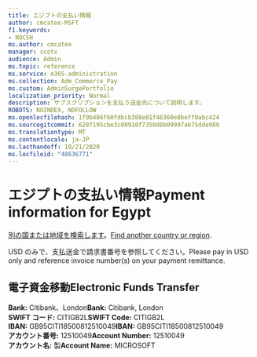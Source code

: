 ```yaml
---
title: エジプトの支払い情報
author: cmcatee-MSFT
f1.keywords:
- NOCSH
ms.author: cmcatee
manager: scotv
audience: Admin
ms.topic: reference
ms.service: o365-administration
ms.collection: Adm_Commerce_Pay
ms.custom: AdminSurgePortfolio
localization_priority: Normal
description: サブスクリプションを支払う送金先について説明します。
ROBOTS: NOINDEX, NOFOLLOW
ms.openlocfilehash: 1f9b486f60fdbcb388e01f48360e8beff0abc424
ms.sourcegitcommit: 628f195cbe3c00910f7350d8b09997a675dde989
ms.translationtype: MT
ms.contentlocale: ja-JP
ms.lasthandoff: 10/21/2020
ms.locfileid: "48636771"
---
```

# <a name="payment-information-for-egypt"></a><span data-ttu-id="00bce-103">エジプトの支払い情報</span><span class="sxs-lookup"><span data-stu-id="00bce-103">Payment information for Egypt</span></span>

<span data-ttu-id="00bce-104">[別の国または地域を検索します](../billing-and-payments/pay-for-your-subscription.md)。</span><span class="sxs-lookup"><span data-stu-id="00bce-104">[Find another country or region](../billing-and-payments/pay-for-your-subscription.md).</span></span>

<span data-ttu-id="00bce-105">USD のみで、支払送金で請求書番号を参照してください。</span><span class="sxs-lookup"><span data-stu-id="00bce-105">Please pay in USD only and reference invoice number(s) on your payment remittance.</span></span>

## <a name="electronic-funds-transfer"></a><span data-ttu-id="00bce-106">電子資金移動</span><span class="sxs-lookup"><span data-stu-id="00bce-106">Electronic Funds Transfer</span></span>

<span data-ttu-id="00bce-107">**Bank:** Citibank、London</span><span class="sxs-lookup"><span data-stu-id="00bce-107">**Bank:** Citibank, London</span></span>  
<span data-ttu-id="00bce-108">**SWIFT コード:** CITIGB2L</span><span class="sxs-lookup"><span data-stu-id="00bce-108">**SWIFT Code:** CITIGB2L</span></span>  
<span data-ttu-id="00bce-109">**IBAN:** GB95CITI18500812510049</span><span class="sxs-lookup"><span data-stu-id="00bce-109">**IBAN:** GB95CITI18500812510049</span></span>  
<span data-ttu-id="00bce-110">**アカウント番号:** 12510049</span><span class="sxs-lookup"><span data-stu-id="00bce-110">**Account Number:** 12510049</span></span>  
<span data-ttu-id="00bce-111">**アカウント名:** 製</span><span class="sxs-lookup"><span data-stu-id="00bce-111">**Account Name:** MICROSOFT</span></span>  